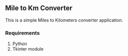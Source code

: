 ## Mile to Km Converter
This is a simple Miles to Kilometers converter application.

### Requirements

1. Python
2. Tkinter module